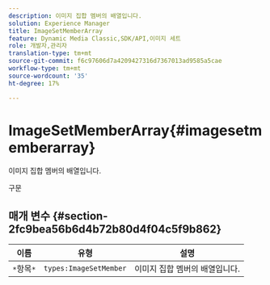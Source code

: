 ```yaml
---
description: 이미지 집합 멤버의 배열입니다.
solution: Experience Manager
title: ImageSetMemberArray
feature: Dynamic Media Classic,SDK/API,이미지 세트
role: 개발자,관리자
translation-type: tm+mt
source-git-commit: f6c97606d7a4209427316d7367013ad9585a5cae
workflow-type: tm+mt
source-wordcount: '35'
ht-degree: 17%

---
```



# ImageSetMemberArray{#imagesetmemberarray}

이미지 집합 멤버의 배열입니다.

구문

## 매개 변수 {#section-2fc9bea56b6d4b72b80d4f04c5f9b862}

| 이름 | 유형 | 설명 |
|---|---|---|
| `*`항목`*` | `types:ImageSetMember` | 이미지 집합 멤버의 배열입니다. |

